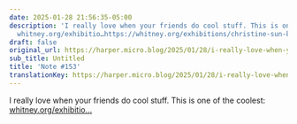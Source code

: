 ```yaml
---
date: 2025-01-28 21:56:35-05:00
description: 'I really love when your friends do cool stuff. This is one of the coolest:
  whitney.org/exhibitio…https://whitney.org/exhibitions/christine-sun-kim-all-day-al...'
draft: false
original_url: https://harper.micro.blog/2025/01/28/i-really-love-when-your.html
sub_title: Untitled
title: 'Note #153'
translationKey: https://harper.micro.blog/2025/01/28/i-really-love-when-your.html
---
```


I really love when your friends do cool stuff. This is one of the coolest: [whitney.org/exhibitio…](https://whitney.org/exhibitions/christine-sun-kim-all-day-all-night)